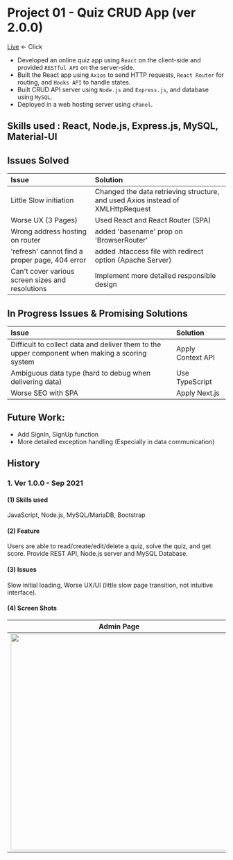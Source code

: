 # Project 01 - Quiz CRUD App (ver 2.0.0)

 [Live](https://lucaswgong.com/portfolio/01/) <- Click

 - Developed an online quiz app using `React` on the client-side and provided `RESTful API` on the server-side.
 - Built the React app using `Axios` to send HTTP requests, `React Router` for routing, and `Hooks API` to handle states.
 - Built CRUD API server using `Node.js` and `Express.js`, and database using `MySQL`.
 - Deployed in a web hosting server using `cPanel`.
 
 
 ## Skills used : React, Node.js, Express.js, MySQL, Material-UI
 
 
 ## Issues Solved
|Issue | Solution|
|:--|:--|
|Little Slow initiation | Changed the data retrieving structure, and used Axios instead of XMLHttpRequest|
|Worse UX (3 Pages) | Used React and React Router (SPA)|
|Wrong address hosting on router | added 'basename' prop on 'BrowserRouter' |
|'refresh' cannot find a proper page, 404 error | added .htaccess file with redirect option (Apache Server) |
|Can't cover various screen sizes and resolutions | Implement more detailed responsible design |
 
 
 ## In Progress Issues & Promising Solutions
|Issue | Solution|
|:--|:--|
|Difficult to collect data and deliver them to the upper component when making a scoring system | Apply Context API|
|Ambiguous data type (hard to debug when delivering data) | Use TypeScript|
|Worse SEO with SPA | Apply Next.js|


 ## Future Work: 
 
 - Add SignIn, SignUp function
 - More detailed exception handling (Especially in data communication)


 ## History

### 1. Ver 1.0.0 - Sep 2021
#### (1) Skills used
JavaScript, Node.js, MySQL/MariaDB, Bootstrap

#### (2) Feature
Users are able to read/create/edit/delete a quiz, solve the quiz, and get score. Provide REST API, Node.js server and MySQL Database. 

#### (3) Issues
Slow initial loading, Worse UX/UI (little slow page transition, not intuitive interface).

#### (4) Screen Shots
|Admin Page|Student Page|
|:--:|:--:|
| <img src="https://user-images.githubusercontent.com/45385949/134595623-8ae3c289-074b-4f90-83f3-fde225665de7.png" width="500"/> | <img src="https://user-images.githubusercontent.com/45385949/134595640-e2587775-9419-4b90-aab1-8d1dfe2a29f9.png" width="500"/> |


